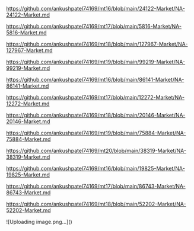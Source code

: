 <p><a href="https://github.com/ankushpatel74169/mt16/blob/main/24122-Market/NA-24122-Market.md">https://github.com/ankushpatel74169/mt16/blob/main/24122-Market/NA-24122-Market.md</a></p><p><a href="https://github.com/ankushpatel74169/mt17/blob/main/5816-Market/NA-5816-Market.md">https://github.com/ankushpatel74169/mt17/blob/main/5816-Market/NA-5816-Market.md</a></p><p><a href="https://github.com/ankushpatel74169/mt18/blob/main/127967-Market/NA-127967-Market.md">https://github.com/ankushpatel74169/mt18/blob/main/127967-Market/NA-127967-Market.md</a></p><p><a href="https://github.com/ankushpatel74169/mt19/blob/main/99219-Market/NA-99219-Market.md">https://github.com/ankushpatel74169/mt19/blob/main/99219-Market/NA-99219-Market.md</a></p><p><a href="https://github.com/ankushpatel74169/mt16/blob/main/86141-Market/NA-86141-Market.md">https://github.com/ankushpatel74169/mt16/blob/main/86141-Market/NA-86141-Market.md</a></p><p><a href="https://github.com/ankushpatel74169/mt17/blob/main/12272-Market/NA-12272-Market.md">https://github.com/ankushpatel74169/mt17/blob/main/12272-Market/NA-12272-Market.md</a></p><p><a href="https://github.com/ankushpatel74169/mt18/blob/main/20146-Market/NA-20146-Market.md">https://github.com/ankushpatel74169/mt18/blob/main/20146-Market/NA-20146-Market.md</a></p><p><a href="https://github.com/ankushpatel74169/mt19/blob/main/75884-Market/NA-75884-Market.md">https://github.com/ankushpatel74169/mt19/blob/main/75884-Market/NA-75884-Market.md</a></p><p><a href="https://github.com/ankushpatel74169/mt20/blob/main/38319-Market/NA-38319-Market.md">https://github.com/ankushpatel74169/mt20/blob/main/38319-Market/NA-38319-Market.md</a></p><p><a href="https://github.com/ankushpatel74169/mt16/blob/main/19825-Market/NA-19825-Market.md">https://github.com/ankushpatel74169/mt16/blob/main/19825-Market/NA-19825-Market.md</a></p><p><a href="https://github.com/ankushpatel74169/mt17/blob/main/86743-Market/NA-86743-Market.md">https://github.com/ankushpatel74169/mt17/blob/main/86743-Market/NA-86743-Market.md</a></p><p><a href="https://github.com/ankushpatel74169/mt18/blob/main/52202-Market/NA-52202-Market.md">https://github.com/ankushpatel74169/mt18/blob/main/52202-Market/NA-52202-Market.md</a></p>
![Uploading image.png…]()

